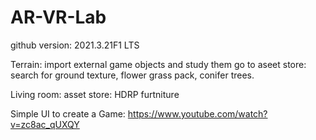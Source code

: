 # AR-VR-Lab

github version: 2021.3.21F1 LTS

Terrain: import external game objects and study them
go to aseet store: search for ground texture, flower grass pack, conifer trees.

Living room:
asset store: HDRP furtniture

Simple UI to create a Game: https://www.youtube.com/watch?v=zc8ac_qUXQY
